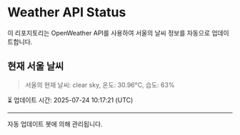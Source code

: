 
# Weather API Status

이 리포지토리는 OpenWeather API를 사용하여 서울의 날씨 정보를 자동으로 업데이트합니다.

## 현재 서울 날씨
> 서울의 현재 날씨: clear sky, 온도: 30.96°C, 습도: 63%

⏳ 업데이트 시간: 2025-07-24 10:17:21 (UTC)

---
자동 업데이트 봇에 의해 관리됩니다.
